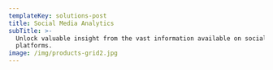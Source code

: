 ```yaml
---
templateKey: solutions-post
title: Social Media Analytics
subTitle: >-
  Unlock valuable insight from the vast information available on social
  platforms.
image: /img/products-grid2.jpg
---
```



